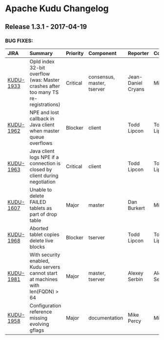 
<!---
# Licensed to the Apache Software Foundation (ASF) under one
# or more contributor license agreements.  See the NOTICE file
# distributed with this work for additional information
# regarding copyright ownership.  The ASF licenses this file
# to you under the Apache License, Version 2.0 (the
# "License"); you may not use this file except in compliance
# with the License.  You may obtain a copy of the License at
#
#     http://www.apache.org/licenses/LICENSE-2.0
#
# Unless required by applicable law or agreed to in writing, software
# distributed under the License is distributed on an "AS IS" BASIS,
# WITHOUT WARRANTIES OR CONDITIONS OF ANY KIND, either express or implied.
# See the License for the specific language governing permissions and
# limitations under the License.
-->
# Apache Kudu Changelog

## Release 1.3.1 - 2017-04-19



### BUG FIXES:

| JIRA | Summary | Priority | Component | Reporter | Contributor |
|:---- |:---- | :--- |:---- |:---- |:---- |
| [KUDU-1933](https://issues.apache.org/jira/browse/KUDU-1933) | OpId index 32-bit overflow (was: Master crashes after too many TS re-registrations) |  Critical | consensus, master, tserver | Jean-Daniel Cryans | Mike Percy |
| [KUDU-1962](https://issues.apache.org/jira/browse/KUDU-1962) | NPE and lost callback in Java client when master queue overflows |  Blocker | client | Todd Lipcon | Todd Lipcon |
| [KUDU-1963](https://issues.apache.org/jira/browse/KUDU-1963) | Java client logs NPE if a connection is closed by client during negotiation |  Critical | client | Todd Lipcon | Todd Lipcon |
| [KUDU-1607](https://issues.apache.org/jira/browse/KUDU-1607) | Unable to delete FAILED tablets as part of drop table |  Major | master | Dan Burkert | Mike Percy |
| [KUDU-1968](https://issues.apache.org/jira/browse/KUDU-1968) | Aborted tablet copies delete live blocks |  Blocker | tserver | Todd Lipcon | Todd Lipcon |
| [KUDU-1981](https://issues.apache.org/jira/browse/KUDU-1981) | With security enabled, Kudu servers cannot start at machines with len(FQDN) \> 64 |  Major | master, tserver | Alexey Serbin | Alexey Serbin |
| [KUDU-1958](https://issues.apache.org/jira/browse/KUDU-1958) | Configuration reference missing evolving gflags |  Major | documentation | Mike Percy | Mike Percy |


